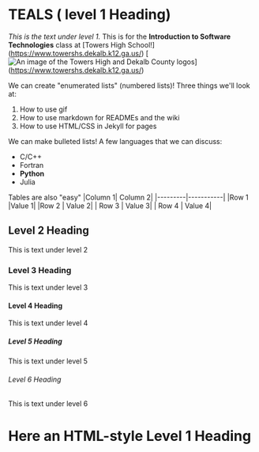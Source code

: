 # TEALS ( level 1 Heading)

*This is the text under level 1.* This is for the **Introduction to Software Technologies** class at [Towers High School!] (https://www.towershs.dekalb.k12.ga.us/)
[![An image of the Towers High and Dekalb County logos](https://www.towershs.dekalb.k12.ga.us/sysimages/logo.png)] (https://www.towershs.dekalb.k12.ga.us/)

We can create "enumerated lists" (numbered lists)! Three things we'll look at:
1. How to use gif
2. How to use markdown for READMEs and the wiki
3. How to use HTML/CSS in Jekyll for pages

We can make bulleted lists! A few languages that we can discuss:
- C/C++
- Fortran
- **Python**
- Julia

Tables are also "easy"
|Column 1| Column 2|
|---------|-----------|
|Row 1     |Value 1|
|Row 2    | Value 2|
| Row 3    | Value 3|
| Row 4    | Value 4|

## Level 2 Heading

This is text under level 2

### Level 3 Heading

This is text under level 3

#### Level 4 Heading

This is text under level 4

##### Level 5 Heading

This is text under level 5

###### Level 6 Heading

This is text under level 6

<H1>Here an HTML-style Level 1 Heading</H1>
